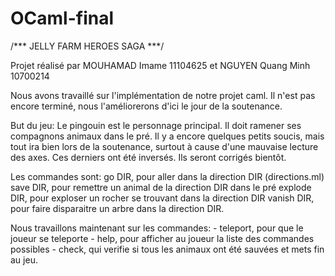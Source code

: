OCaml-final
===========
/*** JELLY FARM HEROES SAGA ***/

Projet réalisé par MOUHAMAD Imame 11104625 et NGUYEN Quang Minh 10700214


Nous avons travaillé sur l'implémentation de notre projet caml. Il n'est pas encore terminé, nous l'améliorerons d'ici le jour de la soutenance.

But du jeu: Le pingouin est le personnage principal. Il doit ramener ses compagnons animaux dans le pré.
Il y a encore quelques petits soucis, mais tout ira bien lors de la soutenance, surtout à cause d'une mauvaise lecture des axes. Ces derniers ont été inversés. Ils seront corrigés bientôt.

Les commandes sont: go DIR, pour aller dans la direction DIR (directions.ml)
		    save DIR, pour remettre un animal de la direction DIR dans le pré
		    explode DIR, pour exploser un rocher se trouvant dans la direction DIR
		    vanish DIR, pour faire disparaitre un arbre dans la direction DIR.

Nous travaillons maintenant sur les commandes: - teleport, pour que le joueur se teleporte
					       - help, pour afficher au joueur la liste des commandes possibles
					       - check, qui verifie si tous les animaux ont été sauvées et mets fin au jeu.
